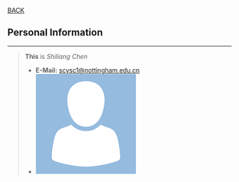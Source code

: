 [BACK](../README.md)
## Personal Information 
***
> **This** is _Shiliang Chen_
> * **E-Mail:** <scysc1@nottingham.edu.cn>
> * ![Colin](../images/placeholder-image.png)
